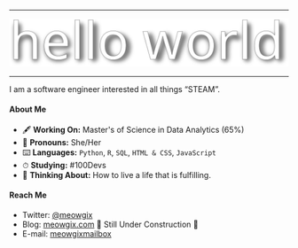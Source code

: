 -----------------------------------

![](/helloworld.svg)

-----------------------------------

I am a software engineer interested in all things “STEAM”.

#### About Me
* 🖋 **Working On:** Master's of Science in Data Analytics (65%)
* 🤍 **Pronouns:** She/Her
* ⌨️ **Languages:** `Python`, `R`, `SQL`, `HTML & CSS`, `JavaScript`
* ⏱ **Studying:** #100Devs
* 💭 **Thinking About:** How to live a life that is fulfilling.

#### Reach Me
* Twitter: [@meowgix](https://twitter.com/meowgix)
* Blog: [meowgix.com](https://meowgix.com) 🚧 Still Under Construction 🚧
* E-mail: [meowgixmailbox](mailto:meowgixmailbox@gmail.com?subject=[GitHub]%20Let's%20Chat)
